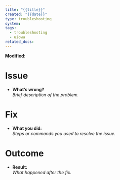 ```yaml
---
title: "{{title}}"
created: "{{date}}"
type: troubleshooting
system: 
tags:
  - troubleshooting
  - uiowa
related_docs:
---
```

**Modified:**

# **Issue**

- **What’s wrong?**  
    _Brief description of the problem._

# **Fix**

- **What you did:**  
    _Steps or commands you used to resolve the issue._

# **Outcome**

- **Result:**  
    _What happened after the fix._